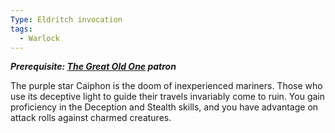 ```yaml
---
Type: Eldritch invocation
tags:
  - Warlock
---
```

**_Prerequisite: [The Great Old One](http://dnd5e.wikidot.com/warlock:great-old-one) patron_**

The purple star Caiphon is the doom of inexperienced mariners. Those who use its deceptive light to guide their travels invariably come to ruin. You gain proficiency in the Deception and Stealth skills, and you have advantage on attack rolls against charmed creatures.